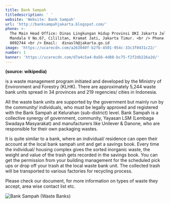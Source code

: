 ```yaml
---
title: Bank Sampah
titledescription: ' '
website: 'Website: Bank Sampah'
url: 'http://banksampahjakarta.blogspot.com/'
phone: >-
  The Main Head Office: Dinas Lingkungan Hidup Provinsi DKI Jakarta Jalan
  Mandala V No.67, Cililitan, Kramat Jati, Jakarta Timur. <br /> Phone: (021)
  8092744 <br /> Email:  dinaslh@jakarta.go.id
image: 'https://ucarecdn.com/a263040f-b2fb-4501-954c-33c3f0431c22/'
number: 1
banner: 'https://ucarecdn.com/d7a4c5a4-0a56-4d88-bc75-f2f2db226a2d/'
---
```

**(source: wikipedia)**

 is a waste management program initiated and developed by the Ministry of Environment and Forestry (KLHK). There are approximately 5,244 waste bank units spread in 34 provinces and 219 regencies/ cities in Indonesia.

All the waste bank units are supported by the government but mainly run by the community/ individuals, who must be legally approved and registered with the Bank Sampah at Kelurahan (sub-district) level. Bank Sampah is a collective synergy of government, community, Yayasan LSM (Lembaga Swadaya Masyarakat) and manufacturers like Unilever & Danone, who are responsible for their own packaging wastes.

It is quite similar to a bank, where an individual/ residence can open their account at the local bank sampah unit and get a savings book. Every time the individual/ housing complex gives the sorted inorganic waste, the weight and value of the trash gets recorded in the savings book. You can get the permission from your building management for the scheduled pick ups or drop off your trash at the local waste bank unit. The collected trash will be transported to various factories for recycling process. 

Please check our document, for more information on types of waste they accept, area wise contact list etc.

![Bank Sampah (Waste Banks)](https://ucarecdn.com/cca5d96e-d69e-41d9-8b1d-b0a78d350625/ "Bank Sampah (Waste Banks)")
